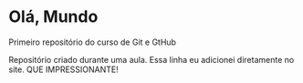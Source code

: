 # Olá, Mundo
 Primeiro repositório do curso de Git e GtHub

 Repositório criado durante uma aula.
Essa linha eu adicionei diretamente no site. QUE IMPRESSIONANTE!
